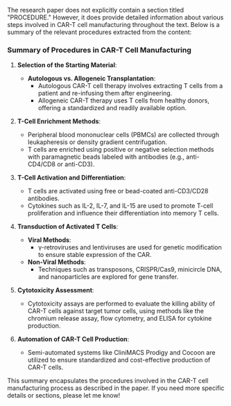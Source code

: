 The research paper does not explicitly contain a section titled "PROCEDURE." However, it does provide detailed information about various steps involved in CAR-T cell manufacturing throughout the text. Below is a summary of the relevant procedures extracted from the content:

### **Summary of Procedures in CAR-T Cell Manufacturing**

1. **Selection of the Starting Material**:
   - **Autologous vs. Allogeneic Transplantation**: 
     - Autologous CAR-T cell therapy involves extracting T cells from a patient and re-infusing them after engineering. 
     - Allogeneic CAR-T therapy uses T cells from healthy donors, offering a standardized and readily available option.

2. **T-Cell Enrichment Methods**:
   - Peripheral blood mononuclear cells (PBMCs) are collected through leukapheresis or density gradient centrifugation.
   - T cells are enriched using positive or negative selection methods with paramagnetic beads labeled with antibodies (e.g., anti-CD4/CD8 or anti-CD3).

3. **T-Cell Activation and Differentiation**:
   - T cells are activated using free or bead-coated anti-CD3/CD28 antibodies.
   - Cytokines such as IL-2, IL-7, and IL-15 are used to promote T-cell proliferation and influence their differentiation into memory T cells.

4. **Transduction of Activated T Cells**:
   - **Viral Methods**: 
     - γ-retroviruses and lentiviruses are used for genetic modification to ensure stable expression of the CAR.
   - **Non-Viral Methods**: 
     - Techniques such as transposons, CRISPR/Cas9, minicircle DNA, and nanoparticles are explored for gene transfer.

5. **Cytotoxicity Assessment**:
   - Cytotoxicity assays are performed to evaluate the killing ability of CAR-T cells against target tumor cells, using methods like the chromium release assay, flow cytometry, and ELISA for cytokine production.

6. **Automation of CAR-T Cell Production**:
   - Semi-automated systems like CliniMACS Prodigy and Cocoon are utilized to ensure standardized and cost-effective production of CAR-T cells.

This summary encapsulates the procedures involved in the CAR-T cell manufacturing process as described in the paper. If you need more specific details or sections, please let me know!